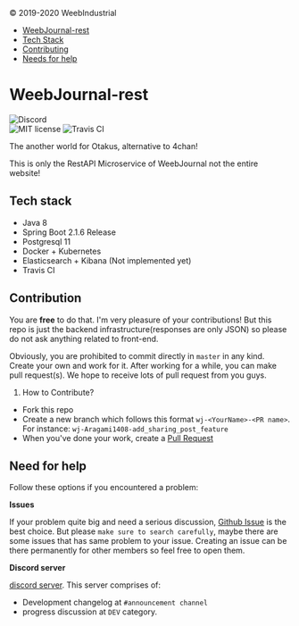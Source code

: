 © 2019-2020 WeebIndustrial

* [WeebJournal-rest](#weebjournal)
* [Tech Stack](#tech-stack)
* [Contributing](#contributing)
* [Needs for help](#needs-for-help)

# WeebJournal-rest 
![Discord](https://img.shields.io/discord/545517032272036009.svg?style=flat)   
![MIT license](https://img.shields.io/github/license/WeebIndustry/WeebJournal)
![Travis CI](https://travis-ci.org/WeebIndustry/WeebJournal-rest.svg?branch=master)

The another world for Otakus, alternative to 4chan!

This is only the RestAPI Microservice of WeebJournal not the entire website! 


## Tech stack

- Java 8
- Spring Boot 2.1.6 Release
- Postgresql 11
- Docker + Kubernetes 
- Elasticsearch + Kibana (Not implemented yet)
- Travis CI

## Contribution

You are **free** to do that. I'm very pleasure of your contributions! But this repo is just the backend infrastructure(responses are only JSON) so please do not ask anything related to front-end.

Obviously, you are prohibited to commit directly in `master` in any kind. Create your own and work for it. After working for a while, you can make pull request(s). We hope to receive lots of pull request from you guys.

1. How to Contribute?

- Fork this repo
- Create a new branch which follows this format `wj-<YourName>-<PR name>`. For instance: `wj-Aragami1408-add_sharing_post_feature`
- When you've done your work, create a [Pull Request](https://github.com/WeebIndustry/WeebJournal-rest/pulls)

## Need for help

Follow these options if you encountered a problem:

**Issues**

If your problem quite big and need a serious discussion, [Github Issue](https://github.com/WeebIndustry/WeebJournal-rest/issues) is the best choice. But please `make sure to search carefully`, maybe there are some issues that has same problem to your issue. Creating an issue can be there permanently for other members so feel free to open them.

**Discord server**

[discord server](https://discord.gg/qYp5f5e). This server comprises of:
- Development changelog at `#announcement channel`
- progress discussion at `DEV` category.